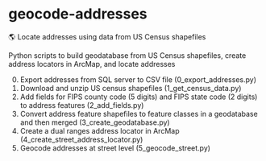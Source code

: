 # geocode-addresses
:earth_americas: Locate addresses using data from US Census shapefiles

Python scripts to build geodatabase from US Census shapefiles, create address locators in ArcMap, and locate addresses

0. Export addresses from SQL server to CSV file (0_export_addresses.py)
1. Download and unzip US census shapefiles (1_get_census_data.py)
2. Add fields for FIPS county code (5 digits) and FIPS state code (2 digits) to address features (2_add_fields.py)
3. Convert address feature shapefiles to feature classes in a geodatabase and then merged (3_create_geodatabase.py)
4. Create a dual ranges address locator in ArcMap (4_create_street_address_locator.py)
5. Geocode addresses at street level (5_geocode_street.py)
